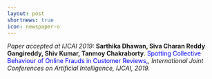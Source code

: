 ```yaml
---
layout: post
shortnews: true
icon: newspaper-o
---
```

<i>Paper accepted at IJCAI 2019:</i> <b>Sarthika Dhawan, Siva Charan Reddy Gangireddy, Shiv Kumar, Tanmoy Chakraborty</b>. <font color="blue">Spotting Collective Behaviour of Online Frauds in Customer Reviews,</font><i>, International Joint Conferences on Artificial Intelligence, IJCAI, 2019.